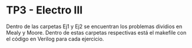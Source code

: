 # TP3 - Electro III

Dentro de las carpetas Ej1 y Ej2 se encuentran los problemas dividios en Mealy y Moore. Dentro de estas carpetas respectivas está el makefile con el código en Verilog para cada ejercicio.
